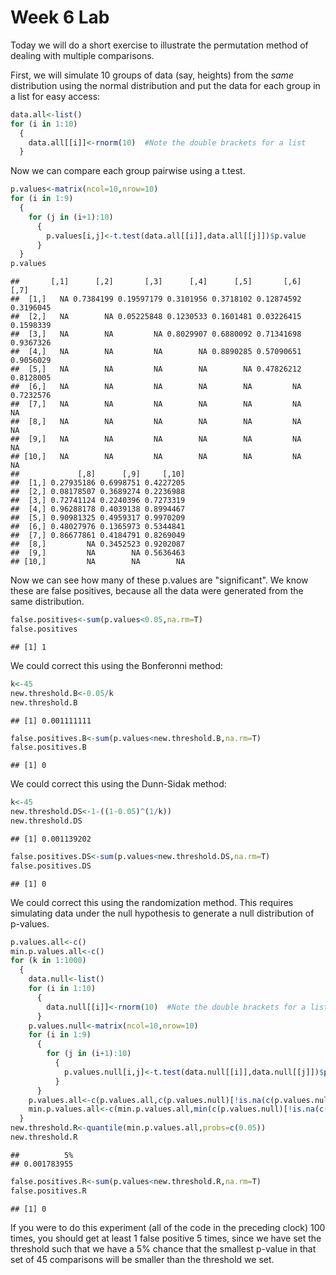 Week 6 Lab
=============
  
Today we will do a short exercise to illustrate the permutation method of dealing with multiple comparisons.

First, we will simulate 10 groups of data (say, heights) from the *same* distribution using the normal distribution and put the data for each group in a list for easy access:


```r
data.all<-list()
for (i in 1:10)
  {
    data.all[[i]]<-rnorm(10)  #Note the double brackets for a list
  }
```

Now we can compare each group pairwise using a t.test.


```r
p.values<-matrix(ncol=10,nrow=10)
for (i in 1:9)
  {
    for (j in (i+1):10)
      {
        p.values[i,j]<-t.test(data.all[[i]],data.all[[j]])$p.value 
      }
  }
p.values
```

```
##       [,1]      [,2]       [,3]      [,4]      [,5]       [,6]      [,7]
##  [1,]   NA 0.7384199 0.19597179 0.3101956 0.3718102 0.12874592 0.3196045
##  [2,]   NA        NA 0.05225848 0.1230533 0.1601481 0.03226415 0.1598339
##  [3,]   NA        NA         NA 0.8029907 0.6880092 0.71341698 0.9367326
##  [4,]   NA        NA         NA        NA 0.8890285 0.57090651 0.9056029
##  [5,]   NA        NA         NA        NA        NA 0.47826212 0.8128005
##  [6,]   NA        NA         NA        NA        NA         NA 0.7232576
##  [7,]   NA        NA         NA        NA        NA         NA        NA
##  [8,]   NA        NA         NA        NA        NA         NA        NA
##  [9,]   NA        NA         NA        NA        NA         NA        NA
## [10,]   NA        NA         NA        NA        NA         NA        NA
##             [,8]      [,9]     [,10]
##  [1,] 0.27935186 0.6998751 0.4227205
##  [2,] 0.08178507 0.3689274 0.2236988
##  [3,] 0.72741124 0.2240396 0.7273319
##  [4,] 0.96288178 0.4039138 0.8994467
##  [5,] 0.90981325 0.4959317 0.9970209
##  [6,] 0.48027976 0.1365973 0.5344841
##  [7,] 0.86677861 0.4184791 0.8269049
##  [8,]         NA 0.3452523 0.9202087
##  [9,]         NA        NA 0.5636463
## [10,]         NA        NA        NA
```

Now we can see how many of these p.values are "significant". We know these are false positives, because all the data were generated from the same distribution.


```r
false.positives<-sum(p.values<0.05,na.rm=T)
false.positives
```

```
## [1] 1
```

We could correct this using the Bonferonni method:


```r
k<-45
new.threshold.B<-0.05/k
new.threshold.B
```

```
## [1] 0.001111111
```

```r
false.positives.B<-sum(p.values<new.threshold.B,na.rm=T)
false.positives.B
```

```
## [1] 0
```

We could correct this using the Dunn-Sidak method:


```r
k<-45
new.threshold.DS<-1-((1-0.05)^(1/k))
new.threshold.DS
```

```
## [1] 0.001139202
```

```r
false.positives.DS<-sum(p.values<new.threshold.DS,na.rm=T)
false.positives.DS
```

```
## [1] 0
```

We could correct this using the randomization method. This requires simulating data under the null hypothesis to generate a null distribution of p-values.



```r
p.values.all<-c()
min.p.values.all<-c()
for (k in 1:1000)
  {
    data.null<-list()
    for (i in 1:10)
      {
        data.null[[i]]<-rnorm(10)  #Note the double brackets for a list
      }
    p.values.null<-matrix(ncol=10,nrow=10)
    for (i in 1:9)
      {
        for (j in (i+1):10)
          {
            p.values.null[i,j]<-t.test(data.null[[i]],data.null[[j]])$p.value 
          }
      }
    p.values.all<-c(p.values.all,c(p.values.null)[!is.na(c(p.values.null))])
    min.p.values.all<-c(min.p.values.all,min(c(p.values.null)[!is.na(c(p.values.null))]))
  }
new.threshold.R<-quantile(min.p.values.all,probs=c(0.05))
new.threshold.R
```

```
##          5% 
## 0.001783955
```

```r
false.positives.R<-sum(p.values<new.threshold.R,na.rm=T)
false.positives.R
```

```
## [1] 0
```

If you were to do this experiment (all of the code in the preceding clock) 100 times, you should get at least 1 false positive 5 times, since we have set the threshold such that we have a 5% chance that the smallest p-value in that set of 45 comparisons will be smaller than the threshold we set.

